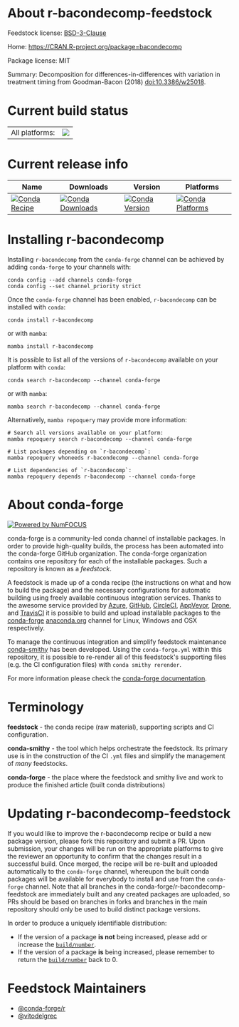 About r-bacondecomp-feedstock
=============================

Feedstock license: [BSD-3-Clause](https://github.com/conda-forge/r-bacondecomp-feedstock/blob/main/LICENSE.txt)

Home: https://CRAN.R-project.org/package=bacondecomp

Package license: MIT

Summary: Decomposition for differences-in-differences with variation in treatment timing from Goodman-Bacon (2018) <doi:10.3386/w25018>.

Current build status
====================


<table><tr><td>All platforms:</td>
    <td>
      <a href="https://dev.azure.com/conda-forge/feedstock-builds/_build/latest?definitionId=23027&branchName=main">
        <img src="https://dev.azure.com/conda-forge/feedstock-builds/_apis/build/status/r-bacondecomp-feedstock?branchName=main">
      </a>
    </td>
  </tr>
</table>

Current release info
====================

| Name | Downloads | Version | Platforms |
| --- | --- | --- | --- |
| [![Conda Recipe](https://img.shields.io/badge/recipe-r--bacondecomp-green.svg)](https://anaconda.org/conda-forge/r-bacondecomp) | [![Conda Downloads](https://img.shields.io/conda/dn/conda-forge/r-bacondecomp.svg)](https://anaconda.org/conda-forge/r-bacondecomp) | [![Conda Version](https://img.shields.io/conda/vn/conda-forge/r-bacondecomp.svg)](https://anaconda.org/conda-forge/r-bacondecomp) | [![Conda Platforms](https://img.shields.io/conda/pn/conda-forge/r-bacondecomp.svg)](https://anaconda.org/conda-forge/r-bacondecomp) |

Installing r-bacondecomp
========================

Installing `r-bacondecomp` from the `conda-forge` channel can be achieved by adding `conda-forge` to your channels with:

```
conda config --add channels conda-forge
conda config --set channel_priority strict
```

Once the `conda-forge` channel has been enabled, `r-bacondecomp` can be installed with `conda`:

```
conda install r-bacondecomp
```

or with `mamba`:

```
mamba install r-bacondecomp
```

It is possible to list all of the versions of `r-bacondecomp` available on your platform with `conda`:

```
conda search r-bacondecomp --channel conda-forge
```

or with `mamba`:

```
mamba search r-bacondecomp --channel conda-forge
```

Alternatively, `mamba repoquery` may provide more information:

```
# Search all versions available on your platform:
mamba repoquery search r-bacondecomp --channel conda-forge

# List packages depending on `r-bacondecomp`:
mamba repoquery whoneeds r-bacondecomp --channel conda-forge

# List dependencies of `r-bacondecomp`:
mamba repoquery depends r-bacondecomp --channel conda-forge
```


About conda-forge
=================

[![Powered by
NumFOCUS](https://img.shields.io/badge/powered%20by-NumFOCUS-orange.svg?style=flat&colorA=E1523D&colorB=007D8A)](https://numfocus.org)

conda-forge is a community-led conda channel of installable packages.
In order to provide high-quality builds, the process has been automated into the
conda-forge GitHub organization. The conda-forge organization contains one repository
for each of the installable packages. Such a repository is known as a *feedstock*.

A feedstock is made up of a conda recipe (the instructions on what and how to build
the package) and the necessary configurations for automatic building using freely
available continuous integration services. Thanks to the awesome service provided by
[Azure](https://azure.microsoft.com/en-us/services/devops/), [GitHub](https://github.com/),
[CircleCI](https://circleci.com/), [AppVeyor](https://www.appveyor.com/),
[Drone](https://cloud.drone.io/welcome), and [TravisCI](https://travis-ci.com/)
it is possible to build and upload installable packages to the
[conda-forge](https://anaconda.org/conda-forge) [anaconda.org](https://anaconda.org/)
channel for Linux, Windows and OSX respectively.

To manage the continuous integration and simplify feedstock maintenance
[conda-smithy](https://github.com/conda-forge/conda-smithy) has been developed.
Using the ``conda-forge.yml`` within this repository, it is possible to re-render all of
this feedstock's supporting files (e.g. the CI configuration files) with ``conda smithy rerender``.

For more information please check the [conda-forge documentation](https://conda-forge.org/docs/).

Terminology
===========

**feedstock** - the conda recipe (raw material), supporting scripts and CI configuration.

**conda-smithy** - the tool which helps orchestrate the feedstock.
                   Its primary use is in the construction of the CI ``.yml`` files
                   and simplify the management of *many* feedstocks.

**conda-forge** - the place where the feedstock and smithy live and work to
                  produce the finished article (built conda distributions)


Updating r-bacondecomp-feedstock
================================

If you would like to improve the r-bacondecomp recipe or build a new
package version, please fork this repository and submit a PR. Upon submission,
your changes will be run on the appropriate platforms to give the reviewer an
opportunity to confirm that the changes result in a successful build. Once
merged, the recipe will be re-built and uploaded automatically to the
`conda-forge` channel, whereupon the built conda packages will be available for
everybody to install and use from the `conda-forge` channel.
Note that all branches in the conda-forge/r-bacondecomp-feedstock are
immediately built and any created packages are uploaded, so PRs should be based
on branches in forks and branches in the main repository should only be used to
build distinct package versions.

In order to produce a uniquely identifiable distribution:
 * If the version of a package **is not** being increased, please add or increase
   the [``build/number``](https://docs.conda.io/projects/conda-build/en/latest/resources/define-metadata.html#build-number-and-string).
 * If the version of a package **is** being increased, please remember to return
   the [``build/number``](https://docs.conda.io/projects/conda-build/en/latest/resources/define-metadata.html#build-number-and-string)
   back to 0.

Feedstock Maintainers
=====================

* [@conda-forge/r](https://github.com/conda-forge/r/)
* [@vitodelgrec](https://github.com/vitodelgrec/)

